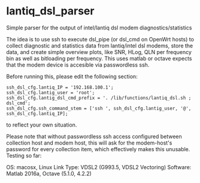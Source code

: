# lantiq_dsl_parser
Simple parser for the output of intel/lantiq dsl modem diagnostics/statistics

The idea is to use ssh to execute dsl_pipe (or dsl_cmd on OpenWrt hosts) to collect diagnostic and statistics data from lantiq/intel dsl modems, store the data, and create simple overview plots, like SNR, HLog, QLN per frequency bin as well as bitloading per frequency. This uses matlab or octave expects that the modem device is accesible via passwordless ssh.

Before running this, please edit the following section:
```
ssh_dsl_cfg.lantiq_IP = '192.168.100.1';
ssh_dsl_cfg.lantig_user = 'root';
ssh_dsl_cfg.lantig_dsl_cmd_prefix = '. /lib/functions/lantiq_dsl.sh ; dsl_cmd';
ssh_dsl_cfg.ssh_command_stem = ['ssh ', ssh_dsl_cfg.lantig_user, '@', ssh_dsl_cfg.lantiq_IP];
```
to reflect your own situation.


Please note that without passwordless ssh access configured between collection host and modem host, this will ask for the modem-host's password for every collection item, which effectively makes this unusable.
Testing so far:

OS: 
macosx, Linux
Link Type: 
VDSL2 (G993.5, VDSL2 Vectoring)
Software: 
Matlab 2016a, Octave (5.1.0, 4.2.2)
